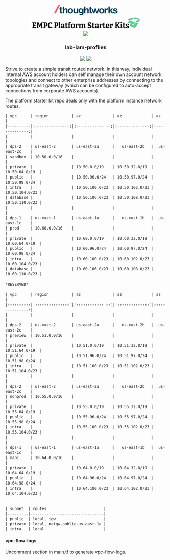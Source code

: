 <div align="center">
	<p>
		<img alt="Thoughtworks Logo" src="https://raw.githubusercontent.com/ThoughtWorks-DPS/static/master/thoughtworks_flamingo_wave.png?sanitize=true" width=200 />
    <br />
		<img alt="DPS Title" src="https://raw.githubusercontent.com/ThoughtWorks-DPS/static/master/EMPCPlatformStarterKitsImage.png?sanitize=true" width=350/>
		<br />
		<a href="https://aws.amazon.com"><img src="https://img.shields.io/badge/-deployed-blank.svg?style=social&logo=amazon"></a>
		<br />
		<h3>lab-iam-profiles</h3>
		</a> <a href="https://app.circleci.com/pipelines/github/ThoughtWorks-DPS/lab-platform-vpc"><img src="https://circleci.com/gh/ThoughtWorks-DPS/lab-platform-vpc.svg?style=shield"></a>
		<a href="https://opensource.org/licenses/MIT"><img src="https://img.shields.io/github/license/ThoughtWorks-DPS/circleci-remote-docker"></a>
	</p>
</div>

Strive to create a simple transit routed network. In this way, individual internal AWS account holders can self manage their own account network topologies and connect to other enterprise addresses by connecting to the appropriate transit gateway (which can be configured to auto-accept connections from corporate AWS accounts).  

The platform starter kit repo deals only with the platform instance network routes.  

```
| vpc      | region          | az              | az             | az             |
|----------|:---------------:|:------------ --:|:--------------:|---------------:|
|          |                 |                 |                |                |
| dps-2    | us-east-2       | us-east-2a      |   us-east-2b   |  us-east-2c    |
| sandbox  | 10.50.0.0/16    |                 |                |                |
| private  |                 | 10.50.0.0/19    | 10.50.32.0/19  | 10.50.64.0/19  |
| public   |                 | 10.50.96.0/24   | 10.50.97.0/24  | 10.50.98.0/24  |
| intra    |                 | 10.50.100.0/23  | 10.50.102.0/23 | 10.50.104.0/23 |
| database |                 | 10.50.106.0/23  | 10.50.108.0/23 | 10.50.110.0/23 |
|          |                 |                 |                |                |
| dps-1    | us-east-1       | us-east-1a      |   us-east-1b   |  us-east-1c    |
| prod     | 10.60.0.0/16    |                 |                |                |
| private  |                 | 10.60.0.0/19    | 10.60.32.0/19  | 10.60.64.0/19  |
| public   |                 | 10.60.96.0/24   | 10.60.97.0/24  | 10.60.98.0/24  |
| intra    |                 | 10.60.100.0/23  | 10.60.102.0/23 | 10.60.104.0/23 |
| database |                 | 10.60.106.0/23  | 10.60.108.0/23 | 10.60.110.0/23 |

*RESERVED*

| vpc      | region          | az              | az             | az             |
|----------|:---------------:|:------------ --:|:--------------:|---------------:|
|          |                 |                 |                |                |
| dps-2    | us-east-2       | us-east-2a      |   us-east-2b   |  us-east-2c    |
| preview  | 10.51.0.0/16    |                 |                |                |
| private  |                 | 10.51.0.0/19    | 10.51.32.0/19  | 10.51.64.0/19  |
| public   |                 | 10.51.96.0/24   | 10.51.97.0/24  | 10.51.98.0/24  |
| intra    |                 | 10.51.100.0/23  | 10.51.102.0/23 | 10.51.104.0/23 |
|          |                 |                 |                |                |
| dps-2    | us-east-2       | us-east-2a      |   us-east-2b   |  us-east-2c    |
| nonprod  | 10.55.0.0/16    |                 |                |                |
| private  |                 | 10.55.0.0/19    | 10.55.32.0/19  | 10.55.64.0/19  |
| public   |                 | 10.55.96.0/24   | 10.55.97.0/24  | 10.55.98.0/24  |
| intra    |                 | 10.55.100.0/23  | 10.55.102.0/23 | 10.55.104.0/23 |
|          |                 |                 |                |                |
| dps-1    | us-east-1       | us-east-1a      |   us-east-1b   |  us-east-1c    |
| mapi     | 10.64.0.0/16    |                 |                |                |
| private  |                 | 10.64.0.0/19    | 10.64.32.0/19  | 10.64.64.0/19  |
| public   |                 | 10.64.96.0/24   | 10.64.97.0/24  | 10.64.98.0/24  |
| intra    |                 | 10.64.100.0/23  | 10.64.102.0/23 | 10.64.104.0/23 |


| subnet  | routes                         |
|---------|--------------------------------|
| public  | local, igw                     |
| private | local, natgw-public-us-east-1a |
| intra   | local                          |
```

#### vpc-flow-logs

Uncomment section in main.tf to generate vpc-flow-logs.  
